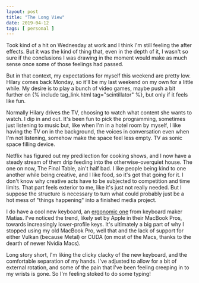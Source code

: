 ```yaml
---
layout: post
title: "The Long View"
date: 2019-04-12
tags: [ personal ]
---
```


Took kind of a hit on Wednesday at work and I think I'm still feeling the after
effects. But it was the kind of thing that, even in the depth of it, I wasn't
so sure if the conclusions I was drawing in the moment would make as much sense
once some of those feelings had passed.

But in that context, my expectations for myself this weekend are pretty low.
Hilary comes back Monday, so it'll be my last weekend on my own for a little
while. My desire is to play a bunch of video games, maybe push a bit further on
{% include tag_link.html tag="scintillator" %}, but only if it feels like fun.

Normally Hilary drives the TV, choosing to watch what content she wants to
watch. I dip in and out. It's been fun to pick the programming, sometimes just
listening to music but, like when I'm in a hotel room by myself, I like having
the TV on in the background, the voices in conversation even when I'm not
listening, somehow make the space feel less empty. TV as sonic space filling
device.

Netflix has figured out my predilection for cooking shows, and I now have a
steady stream of them drip feeding into the otherwise-overquiet house. The one
on now, The Final Table, ain't half bad. I like people being kind to one another
while being creative, and I like food, so it's got that going for it. I don't
know why creative acts have to be subjected to competition and time limits. That
part feels exterior to me, like it's just not really needed. But I suppose the
structure is necessary to turn what could probably just be a hot mess of "things
happening" into a finished media project.

I do have a cool new keyboard, an [ergonomic one](https://matias.ca/ergopro/pc/)
from keyboard maker Matias. I've noticed the trend, likely set by Apple in their
MacBook Pros, towards increasingly lower-profile keys. It's ultimately a big
part of why I stopped using my old MacBook Pro, well that and the lack of support
for either Vulkan (because Metal) or CUDA (on most of the Macs, thanks to the
dearth of newer Nvidia Macs).

Long story short, I'm liking the clicky clacky of the new keyboard, and the
comfortable separation of my hands. I've adjusted to allow for a bit of external
rotation, and some of the pain that I've been feeling creeping in to my wrists
is gone. So I'm feeling stoked to do some typing!

